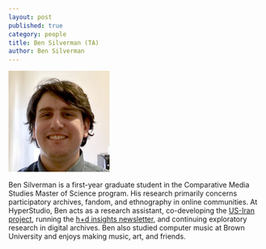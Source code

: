 ```yaml
---
layout: post
published: true
category: people
title: Ben Silverman (TA)
author: Ben Silverman
---
```


![Ben_Silverman.jpg](/assets/Ben_Silverman.jpg) 

Ben Silverman is a first-year graduate student in the Comparative Media Studies Master of Science program. His research primarily concerns participatory archives, fandom, and ethnography in online communities. At HyperStudio, Ben acts as a research assistant, co-developing the [US-Iran project](http://hyperstudio.mit.edu/projects/us-iran/), running the [h+d insights newsletter](https://us1.campaign-archive.com/?u=441802f75b344eb94cf268ec5&id=9da2301f9b&e=[UNIQID]), and continuing exploratory research in digital archives. Ben also studied computer music at Brown University and enjoys making music, art, and friends.
